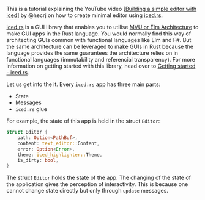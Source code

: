 This is a tutorial explaining the YouTube video [[Building a simple editor with iced](https://www.youtube.com/watch?v=gcBJ7cPSALo)] by @hecrj on how to create minimal editor using [iced.rs](https://www.iced.rs). 

[iced.rs](https://iced.rs/) is a GUI library that enables you to utilise [MVU or Elm Architecture](https://guide.elm-lang.org/architecture/) to make GUI apps in the Rust language. You would normally find this way of architecting GUIs common with functional languages like Elm and F#. But the same architecture can be leveraged to make GUIs in Rust because the language provides the same guarantees the architecture relies on in functional languages (immutability and referencial transparency). For more information on getting started with this library, head over to [Getting started - iced.rs](https://book.iced.rs/). 

Let us get into the it. Every `iced.rs` app has three main parts:
* State
* Messages
* `iced.rs` glue

For example, the state of this app is held in the struct `Editor`:
```rust
struct Editor {
    path: Option<PathBuf>,
    content: text_editor::Content,
    error: Option<Error>,
    theme: iced_highlighter::Theme,
    is_dirty: bool,
}
```
The struct `Editor` holds the state of the app. The changing of the state of the application gives the perception of interactivity. This is because one cannot change state directly but only through `update` messages. 
